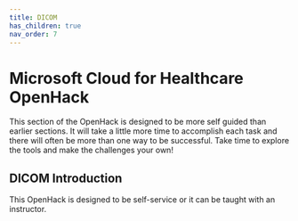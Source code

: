 ```yaml
---
title: DICOM
has_children: true
nav_order: 7
---
```

# Microsoft Cloud for Healthcare OpenHack

This section of the OpenHack is designed to be more self guided than earlier sections. It will take a little more time to accomplish each task and there will often be more than one way to be successful. Take time to explore the tools and make the challenges your own!

## DICOM Introduction 
This OpenHack is designed to be self-service or it can be taught with an instructor.  
